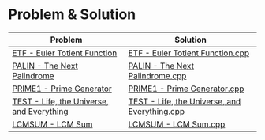 # Problem & Solution
| Problem | Solution |
| ------- | -------- |
| [ETF - Euler Totient Function](https://www.spoj.com/problems/ETF/) | [ETF - Euler Totient Function.cpp](https://github.com/SohagMollik/SPOJ-Online-Judge-Solution/blob/main/ETF%20-%20Euler%20Totient%20Function.cpp) |
| [PALIN - The Next Palindrome](https://www.spoj.com/problems/PALIN/#:~:text=PALIN%20%2D%20The%20Next%20Palindrome&text=A%20positive%20integer%20is%20called,larger%20than%20K%20to%20output.) | [PALIN - The Next Palindrome.cpp](https://github.com/SohagMollik/SPOJ-Online-Judge-Solution/blob/main/PALIN%20-%20The%20Next%20Palindrome.cpp) |
| [PRIME1 - Prime Generator](https://www.spoj.com/problems/PRIME1/) | [PRIME1 - Prime Generator.cpp](https://github.com/SohagMollik/SPOJ-Online-Judge-Solution/blob/main/PRIME1%20-%20Prime%20Generator.cpp) |
| [TEST - Life, the Universe, and Everything](https://www.spoj.com/problems/TEST/) | [TEST - Life, the Universe, and Everything.cpp](https://github.com/SohagMollik/SPOJ-Online-Judge-Solution/blob/main/TEST%20-%20Life%2C%20the%20Universe%2C%20and%20Everything.cpp) |
| [LCMSUM - LCM Sum](https://www.spoj.com/problems/LCMSUM/) | [LCMSUM - LCM Sum.cpp](https://github.com/SohagMollik/SPOJ-Online-Judge-Solution/blob/main/LCMSUM%20-%20LCM%20Sum.cpp) |
